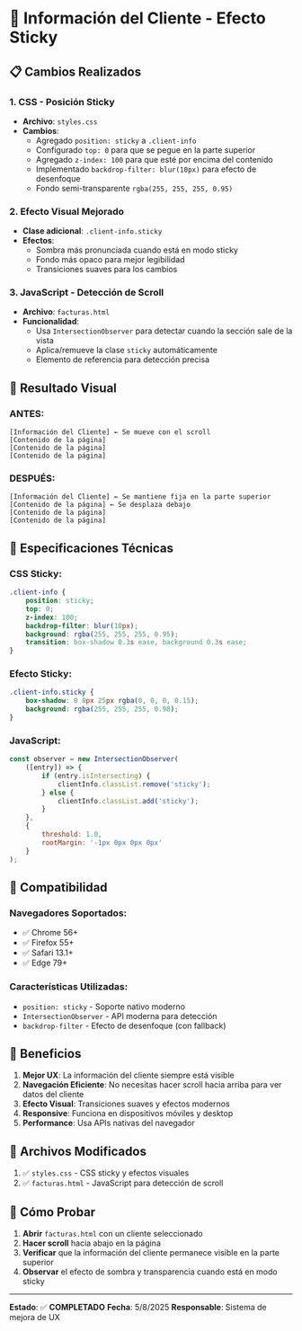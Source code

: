 # 📌 Información del Cliente - Efecto Sticky

## 📋 Cambios Realizados

### 1. **CSS - Posición Sticky**
- **Archivo**: `styles.css`
- **Cambios**:
  - Agregado `position: sticky` a `.client-info`
  - Configurado `top: 0` para que se pegue en la parte superior
  - Agregado `z-index: 100` para que esté por encima del contenido
  - Implementado `backdrop-filter: blur(10px)` para efecto de desenfoque
  - Fondo semi-transparente `rgba(255, 255, 255, 0.95)`

### 2. **Efecto Visual Mejorado**
- **Clase adicional**: `.client-info.sticky`
- **Efectos**:
  - Sombra más pronunciada cuando está en modo sticky
  - Fondo más opaco para mejor legibilidad
  - Transiciones suaves para los cambios

### 3. **JavaScript - Detección de Scroll**
- **Archivo**: `facturas.html`
- **Funcionalidad**:
  - Usa `IntersectionObserver` para detectar cuando la sección sale de la vista
  - Aplica/remueve la clase `sticky` automáticamente
  - Elemento de referencia para detección precisa

## 🎯 Resultado Visual

### ANTES:
```
[Información del Cliente] ← Se mueve con el scroll
[Contenido de la página]
[Contenido de la página]
[Contenido de la página]
```

### DESPUÉS:
```
[Información del Cliente] ← Se mantiene fija en la parte superior
[Contenido de la página] ← Se desplaza debajo
[Contenido de la página]
[Contenido de la página]
```

## 🎨 Especificaciones Técnicas

### CSS Sticky:
```css
.client-info {
    position: sticky;
    top: 0;
    z-index: 100;
    backdrop-filter: blur(10px);
    background: rgba(255, 255, 255, 0.95);
    transition: box-shadow 0.3s ease, background 0.3s ease;
}
```

### Efecto Sticky:
```css
.client-info.sticky {
    box-shadow: 0 8px 25px rgba(0, 0, 0, 0.15);
    background: rgba(255, 255, 255, 0.98);
}
```

### JavaScript:
```javascript
const observer = new IntersectionObserver(
    ([entry]) => {
        if (entry.isIntersecting) {
            clientInfo.classList.remove('sticky');
        } else {
            clientInfo.classList.add('sticky');
        }
    },
    {
        threshold: 1.0,
        rootMargin: '-1px 0px 0px 0px'
    }
);
```

## 📱 Compatibilidad

### Navegadores Soportados:
- ✅ Chrome 56+
- ✅ Firefox 55+
- ✅ Safari 13.1+
- ✅ Edge 79+

### Características Utilizadas:
- `position: sticky` - Soporte nativo moderno
- `IntersectionObserver` - API moderna para detección
- `backdrop-filter` - Efecto de desenfoque (con fallback)

## 🎯 Beneficios

1. **Mejor UX**: La información del cliente siempre está visible
2. **Navegación Eficiente**: No necesitas hacer scroll hacia arriba para ver datos del cliente
3. **Efecto Visual**: Transiciones suaves y efectos modernos
4. **Responsive**: Funciona en dispositivos móviles y desktop
5. **Performance**: Usa APIs nativas del navegador

## 🔧 Archivos Modificados

1. ✅ `styles.css` - CSS sticky y efectos visuales
2. ✅ `facturas.html` - JavaScript para detección de scroll

## 🧪 Cómo Probar

1. **Abrir** `facturas.html` con un cliente seleccionado
2. **Hacer scroll** hacia abajo en la página
3. **Verificar** que la información del cliente permanece visible en la parte superior
4. **Observar** el efecto de sombra y transparencia cuando está en modo sticky

---

**Estado**: ✅ **COMPLETADO**
**Fecha**: 5/8/2025
**Responsable**: Sistema de mejora de UX 